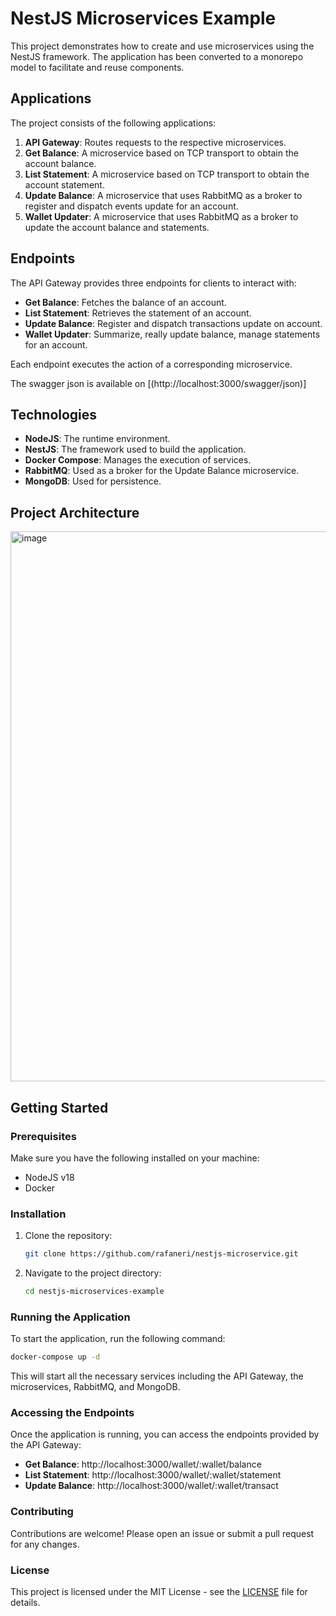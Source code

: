 # NestJS Microservices Example

This project demonstrates how to create and use microservices using the NestJS framework. The application has been converted to a monorepo model to facilitate and reuse components.

## Applications

The project consists of the following applications:

1. **API Gateway**: Routes requests to the respective microservices.
2. **Get Balance**: A microservice based on TCP transport to obtain the account balance.
3. **List Statement**: A microservice based on TCP transport to obtain the account statement.
4. **Update Balance**: A microservice that uses RabbitMQ as a broker to register and dispatch events update for an account.
5. **Wallet Updater**: A microservice that uses RabbitMQ as a broker to update the account balance and statements.

## Endpoints

The API Gateway provides three endpoints for clients to interact with:

- **Get Balance**: Fetches the balance of an account.
- **List Statement**: Retrieves the statement of an account.
- **Update Balance**: Register and dispatch transactions update on account.
- **Wallet Updater**: Summarize, really update balance, manage statements for an account.

Each endpoint executes the action of a corresponding microservice.

The swagger json is available on [(http://localhost:3000/swagger/json)]

## Technologies

- **NodeJS**: The runtime environment.
- **NestJS**: The framework used to build the application.
- **Docker Compose**: Manages the execution of services.
- **RabbitMQ**: Used as a broker for the Update Balance microservice.
- **MongoDB**: Used for persistence.

## Project Architecture

<img width="880" alt="image" src="https://github.com/user-attachments/assets/7b175450-9e29-44ae-b040-9d5782b81e0e">

## Getting Started

### Prerequisites

Make sure you have the following installed on your machine:

- NodeJS v18
- Docker

### Installation

1. Clone the repository:

   ```bash
   git clone https://github.com/rafaneri/nestjs-microservice.git
   ```

2. Navigate to the project directory:
   ```bash
   cd nestjs-microservices-example
   ```

### Running the Application

To start the application, run the following command:

```bash
docker-compose up -d
```

This will start all the necessary services including the API Gateway, the microservices, RabbitMQ, and MongoDB.

### Accessing the Endpoints

Once the application is running, you can access the endpoints provided by the API Gateway:

- **Get Balance**: http://localhost:3000/wallet/:wallet/balance
- **List Statement**: http://localhost:3000/wallet/:wallet/statement
- **Update Balance**: http://localhost:3000/wallet/:wallet/transact

### Contributing

Contributions are welcome! Please open an issue or submit a pull request for any changes.

### License

This project is licensed under the MIT License - see the [LICENSE](LICENSE) file for details.
